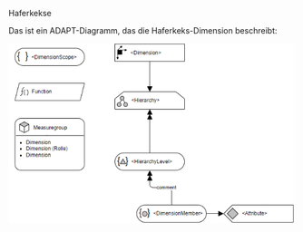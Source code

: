 Haferkekse

Das ist ein ADAPT-Diagramm, das die Haferkeks-Dimension beschreibt:

![Ein Bild von Haferkeksen](Haferkekse.png)
